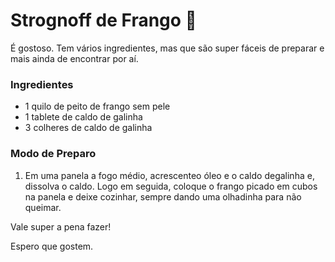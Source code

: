 # Strognoff de Frango :chicken:

É gostoso. Tem vários ingredientes, mas que são super fáceis de preparar e mais ainda de encontrar por aí.

### Ingredientes

- 1 quilo de peito de frango sem pele
- 1 tablete de caldo de galinha
- 3 colheres de caldo de galinha

### Modo de Preparo

1. Em uma panela a fogo médio, acrescenteo óleo e o caldo degalinha e, dissolva o caldo. Logo em seguida, coloque o frango picado em cubos na panela e deixe cozinhar, sempre dando uma olhadinha para não queimar.

Vale super a pena fazer!

Espero que gostem.



